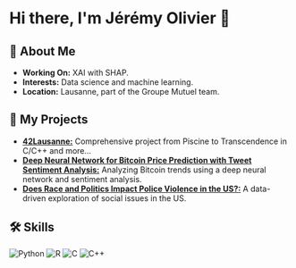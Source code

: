 # Hi there, I'm Jérémy Olivier 👋

## 🌱 About Me
- **Working On:** XAI with SHAP.
- **Interests:** Data science and machine learning.
- **Location:** Lausanne, part of the Groupe Mutuel team.

## 🔭 My Projects
- [**42Lausanne:**](https://github.com/jreivilo/42Lausanne) Comprehensive project from Piscine to Transcendence in C/C++ and more...
- [**Deep Neural Network for Bitcoin Price Prediction with Tweet Sentiment Analysis:**](https://github.com/jreivilo/Deep-neural-network-for-Bitcoin-price-prediction-with-tweet-sentiment-analysis) Analyzing Bitcoin trends using a deep neural network and sentiment analysis.
- [**Does Race and Politics Impact Police Violence in the US?:**](https://github.com/jreivilo/Does-race-and-politics-have-an-impact-on-police-violence-in-the-United-States-) A data-driven exploration of social issues in the US.

## 🛠️ Skills
![Python](https://img.shields.io/badge/-Python-3776AB?style=flat&logo=Python&logoColor=white)
![R](https://img.shields.io/badge/-R-276DC3?style=flat&logo=R&logoColor=white)
![C](https://img.shields.io/badge/-C-239120?style=flat&logo=C&logoColor=white)
![C++](https://img.shields.io/badge/-C++-00599C?style=flat&logo=cplusplus&logoColor=white)

